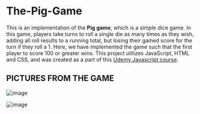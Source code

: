 # The-Pig-Game

This is an implementation of the __Pig game__, which is a simple dice game. In this game, players take turns to roll a single die as many times as they wish, adding all roll results to a running total, but losing their gained score for the turn if they roll a 1. Here, we have implemented the game such that the first player to score 100 or greater wins. 
This project utilizes JavaScript, HTML and CSS, and was created as a part of this <a href="https://www.udemy.com/course/the-complete-javascript-course/">Udemy Javascript course</a>.

## PICTURES FROM THE GAME

![image](https://user-images.githubusercontent.com/48560818/132371142-7ec09e8b-0266-4f7e-aabc-c13510177221.png)

![image](https://user-images.githubusercontent.com/48560818/132371388-14947355-69dd-42a0-8bba-954e48d3bb63.png)
